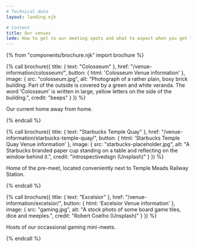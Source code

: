 ```yaml
---
# Technical data
layout: landing.njk

# Content
title: Our venues
lede: How to get to our meeting spots and what to expect when you get there.
---
```


{% from "components/brochure.njk" import brochure %}

{% call brochure({
  title: {
    text: "Colosseum"
  },
  href: "/venue-information/colosseum/",
  button: {
    html: '<span class="bf-!-sr">Colosseum</span> Venue information'
  },
  image: {
    src: "colosseum.jpg",
    alt: "Photograph of a rather plain, boxy brick building. Part of the outside is covered by a green and white veranda. The word 'Colosseum' is written in large, yellow letters on the side of the building.",
    credit: "beeps"
  }
}) %}

  <p>Our current home away from home.</p>
{% endcall %}

{% call brochure({
  title: {
    text: "Starbucks Temple Quay"
  },
  href: "/venue-information/starbucks-temple-quay/",
  button: {
    html: '<span class="bf-!-sr">Starbucks Temple Quay</span> Venue information'
  },
  image: {
    src: "starbucks-placeholder.jpg",
    alt: "A Starbucks branded paper cup standing on a table and reflecting on the window behind it.",
    credit: "introspectivedsgn (Unsplash)"
  }
}) %}

  <p>Home of the pre-meet, located conveniently next to Temple Meads Railway Station.</p>
{% endcall %}

{% call brochure({
  title: {
    text: "Excelsior"
  },
  href: "/venue-information/excelsior/",
  button: {
    html: '<span class="bf-!-sr">Excelsior</span> Venue information'
  },
  image: {
    src: "gaming.jpg",
    alt: "A stock photo of some board game tiles, dice and meeples.",
    credit: "Robert Coelho (Unsplash)"
  }
}) %}

  <p>Hosts of our occassional gaming mini-meets.</p>
{% endcall %}
